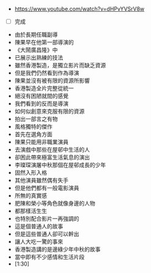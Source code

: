 - https://www.youtube.com/watch?v=dHPvYVSrV8w
- [ ] 完成
- 由於長期任職副導
- 陳果早在他第一部導演的
- 《大鬧廣昌隆》中
- 已展示出熟練的技法
- 雖然香港製造，是獨立影片而缺乏資源
- 但是我們仍然看到作為導演
- 陳果並沒有被有限的資源所影響
- 香港製造全片完整從統一
- 絕沒有困陋就間的感覺
- 我們看到的反而是導演
- 如何似創意來克服有限的資源
- 拍出一部言之有物
- 風格獨特的傑作
- 首先在選角方面
- 陳果只能用非職業演員
- 去演戲中那些在屋邨中生活的人
- 卻困此帶來極富生活氣息的演出
- 李璨琛演屠中秋那個在屋邨成長的少年
- 固然入形入格
- 其他演員雖然偶有失手
- 但是他們都有一般電影演員
- 所無的真實感
- 肥陳和榮小等角色就像身邊的人物
- 都那樣活生生
- 也特別配合影片一再強調的
- 這是個普通人的故事
- 但是這些普通人卻可以幹出
- 讓人大吃一驚的事來
- 香港製造講的是邊綠少年中秋的故事
- 當中即有不少感情和生活片段
- [1:30]
